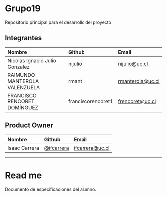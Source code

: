 # Grupo19
Repositorio principal para el desarrollo del proyecto

## Integrantes

| Nombre | Github | Email |
| :----- | :----- | :------- |
| Nicolas Ignacio Julio Gonzalez | nijulio | nijulio@uc.cl |
| RAIMUNDO MANTEROLA VALENZUELA | rmant | rmanterola@uc.cl |
| FRANCISCO RENCORET DOMÍNGUEZ | franciscorencoret1 | frencoret@uc.cl |

## Product Owner
| Nombre | Github | Email |
| :----- | :----- | :------- |
| Isaac Carrera | [@ifcarrera](https://github.com/ifcarrera) | [ifcarrera@uc.cl](ifcarrera@uc.cl) |

________________________

# Read me

Documento de especificaciones del alumno.